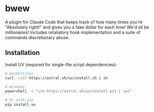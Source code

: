 # bwew
A plugin for Claude Code that keeps track of how many times you're "Absolutely right!" and gives you a fake dollar for each time! We'd all be millionaires!
Includes retaliatory hook implementation and a suite of commands discretionary abuse.

## Installation

Install UV (required for single-file script dependencies):

```bash
# macOS/Linux
curl -LsSf https://astral.sh/uv/install.sh | sh

# Windows
powershell -c "irm https://astral.sh/uv/install.ps1 | iex"

# Or with pip
pip install uv
```
